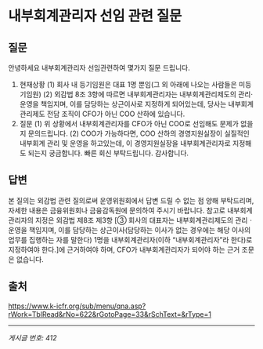 # 내부회계관리자 선임 관련 질문

## 질문
안녕하세요
내부회계관리자 선임관련하여 몇가지 질문 드립니다.
1. 현재상황
(1) 회사 내 등기임원은 대표 1명 뿐임(그 외 아래에 나오는 사람들은 미등기임원)
(2) 외감법 8조 3항에 따르면 내부회계관리자는 내부회계관리제도의 관리·운영을 책임지며, 이를 담당하는 상근이사로 지정하게 되어있는데, 당사는 내부회계관리제도 전담 조직이 CFO가 아닌 COO 산하에 있습니다.
2. 질문
(1) 위 상황에서 내부회계관리자를 CFO가 아닌 COO로 선임해도 문제가 없을지 문의드립니다.
(2) COO가 가능하다면, COO 산하의 경영지원실장이 실질적인 내부회계 관리 및 운영을 하고있는데, 이 경영지원실장을 내부회계관리자로 지정해도 되는지 궁금합니다.
빠른 회신 부탁드립니다.
감사합니다.

## 답변
본 질의는 외감법 관련 질의로써 운영위원회에서 답변 드릴 수 없는 점 양해 부탁드리며, 자세한 내용은 금융위원회나 금융감독원에 문의하여 주시기 바랍니다.
참고로 내부회계관리자의 지정은 외감법 제8조 제3항 [③ 회사의 대표자는 내부회계관리제도의 관리ㆍ운영을 책임지며, 이를 담당하는 상근이사(담당하는 이사가 없는 경우에는 해당 이사의 업무를 집행하는 자를 말한다) 1명을 내부회계관리자(이하 “내부회계관리자”라 한다)로 지정하여야 한다.]에 근거하여야 하며, CFO가 내부회계관리자가 되어야 하는 근거 조문은 없습니다.

## 출처
https://www.k-icfr.org/sub/menu/qna.asp?rWork=TblRead&rNo=622&rGotoPage=33&rSchText=&rType=1

---
*게시글 번호: 412*

